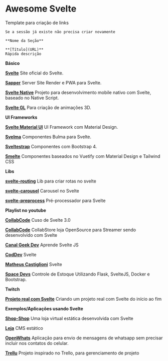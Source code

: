 # Awesome Svelte

Template para criação de links
```
Se a sessão já existe não precisa criar novamente

**Nome da Seção**  

**[Título](URL)**
Rápida descrição

```

**Básico**

**[Svelte](https://svelte.dev/)**
Site oficial do Svelte.

**[Sapper](https://sapper.svelte.dev/)**
Server Site Render e PWA para Svelte.

**[Svelte Native](https://svelte-native.technology/)**
Projeto para desenvolvimento mobile nativo com Svelte, baseado no Native Script.

**[Svelte GL](https://github.com/sveltejs/gl)**
Para criação de animações 3D.

**UI Frameworks**

**[Svelte Material UI](https://sveltematerialui.com/)**
UI Framework com Material Design. 

**[Svelma](https://c0bra.github.io/svelma/)**
Componentes Bulma para Svelte.

**[Sveltestrap](https://bestguy.github.io/sveltestrap/?path=/story/introduction--get-started)**
Componentes com Bootstrap 4.

**[Smelte](https://smelte.netlify.com/)**
Componentes baseados no Vuetify com Material Design e Tailwind CSS

**Libs**  

**[svelte-routing](https://github.com/EmilTholin/svelte-routing)**
Lib para criar rotas no svelte 

**[svelte-carousel](https://github.com/beyonk-adventures/svelte-carousel)**
Carousel no Svelte

**[svelte-preprocess](https://www.npmjs.com/package/svelte-preprocess)**
Pré-processador para Svelte

**Playlist no youtube**

**[CollabCode](https://www.youtube.com/watch?v=eo1WORTocIk&list=PLirko8T4cEmwGjG12nN15M_LYDBoMsZIm)**
Cuso de Svelte 3.0

**[CollabCode](https://www.youtube.com/watch?v=bqYXroqUxlA&list=PLirko8T4cEmwhs9Mu5z5Ih_BZDNdh-SI0)**
CollabStore loja OpenSource para Streamer sendo desenvolvido com Svelte


**[Canal Geek Dev](https://www.youtube.com/playlist?list=PL8fIRnD1uUSmU16gpVMEfJ_kjobR201vk)**
Aprende Svelte JS

**[CodDev](https://www.youtube.com/playlist?list=PLhW5jRUibMHU7p6LgBId1VlfWRAC_Fud8)**
Svelte

**[Matheus Castiglioni](https://www.youtube.com/watch?v=e9MUb5-_Nno&list=PLt28SuGsHXH3PN2Tgs8oY4fH5tM7hRUfo&index=1)**
Svelte

**[Space Devs](https://www.youtube.com/playlist?list=PLZ8sofC1-EAbzsCJELSQBdiFukV7SraQh)**
Controle de Estoque Utilizando Flask, SvelteJS, Docker e Bootstrap.

**Twitch**  

**[Projeto real com Svelte](twitch.tv/marcobrunobr)**
Criando um projeto real com Svelte do início ao fim

**Exemplos/Aplicações usando Svelte**

**[Shop-Shop](https://github.com/paiva-thiago/shop-shop/)**
Uma loja virtual estática desenvolvida com Svelte

**[Leja](https://github.com/paiva-thiago/leja/)**
CMS estático

**[OpenWhats](https://github.com/paiva-thiago/open-whats)**
Aplicação para envio de mensagens de whatsapp sem precisar incluir nos contatos do celular.

**[Trellu](https://github.com/valmisson/trellu)**
Projeto inspirado no Trello, para gerenciamento de projeto


